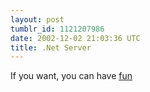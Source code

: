 ```yaml
---
layout: post
tumblr_id: 1121207986
date: 2002-12-02 21:03:36 UTC
title: .Net Server
---
```


If you want, you can have <a href="http://rasmusandersson.se/rp12/gfx/p_news/loopserver.png" target="_blank">fun</a>
